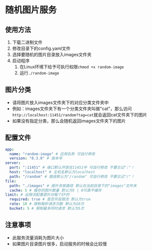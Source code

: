 # 随机图片服务

## 使用方法

1. 下载二进制文件
2. 修改目录下的config.yaml文件
3. 选择要随机的图片目录放入images文件夹
4. 启动程序
    1. 在Linux环境下给予可执行权限`chmod +x random-image`
    2. 运行`./random-image`

## 图片分类

- 请将图片放入images文件夹下的对应分类文件夹中
- 例如：images文件夹下有一个分类文件夹叫做"cat"，那么访问`http://localhost:11451/random?tag=cat`就会返回cat文件夹下的图片
- 如果没有指定分类，那么会随机返回images文件夹下的图片

## 配置文件

```yaml
app:
  name: "random-image" # 应用名称 可自行修改
  version: "0.3.0" # 版本号
server:
  port: ":11451" # 端口默认开放在11451中 可自行修改 不要忘记":"！
  host: "localhost" # 主机名默认为localhost
  path: "/random" # 路径默认为"/random" 可自行修改 不要忘记"/"！
file:
  path: "./images" # 图片存放路径 默认在当前目录下的"images"文件夹
  cache: 5 # 缓存的图片数量 默认为5 | 0代表不缓存
limit: # 此限流配置是针对每个IP的
  required: true # 是否开启限流 默认为true
  rate: 10 # 限制每秒请求次数 默认为10次
  bucket: 5 # 限制最多同时请求 默认为5次
```


## 注意事项

- 此服务流量消耗为图片大小
- 如果图片目录图片很多，启动服务的时候会比较慢

